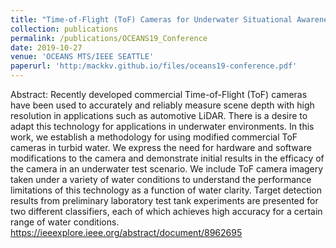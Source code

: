 ```yaml
---
title: "Time-of-Flight (ToF) Cameras for Underwater Situational Awareness"
collection: publications
permalink: /publications/OCEANS19_Conference
date: 2019-10-27
venue: 'OCEANS MTS/IEEE SEATTLE'
paperurl: 'http:/mackkv.github.io/files/oceans19-conference.pdf'
---
```


Abstract: Recently developed commercial Time-of-Flight (ToF) cameras have been used to accurately and reliably measure scene depth with high resolution in applications such as automotive LiDAR. There is a desire to adapt this technology for applications in underwater environments. In this work, we establish a methodology for using modified commercial ToF cameras in turbid water. We express the need for hardware and software modifications to the camera and demonstrate initial results in the efficacy of the camera in an underwater test scenario. We include ToF camera imagery taken under a variety of water conditions to understand the performance limitations of this technology as a function of water clarity. Target detection results from preliminary laboratory test tank experiments are presented for two different classifiers, each of which achieves high accuracy for a certain range of water conditions.
https://ieeexplore.ieee.org/abstract/document/8962695
